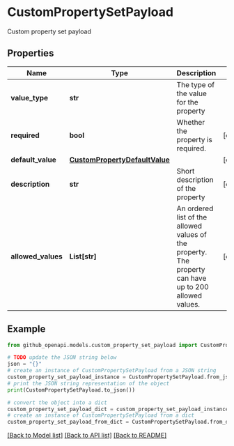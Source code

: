 # CustomPropertySetPayload

Custom property set payload

## Properties

Name | Type | Description | Notes
------------ | ------------- | ------------- | -------------
**value_type** | **str** | The type of the value for the property | 
**required** | **bool** | Whether the property is required. | [optional] 
**default_value** | [**CustomPropertyDefaultValue**](CustomPropertyDefaultValue.md) |  | [optional] 
**description** | **str** | Short description of the property | [optional] 
**allowed_values** | **List[str]** | An ordered list of the allowed values of the property. The property can have up to 200 allowed values. | [optional] 

## Example

```python
from github_openapi.models.custom_property_set_payload import CustomPropertySetPayload

# TODO update the JSON string below
json = "{}"
# create an instance of CustomPropertySetPayload from a JSON string
custom_property_set_payload_instance = CustomPropertySetPayload.from_json(json)
# print the JSON string representation of the object
print(CustomPropertySetPayload.to_json())

# convert the object into a dict
custom_property_set_payload_dict = custom_property_set_payload_instance.to_dict()
# create an instance of CustomPropertySetPayload from a dict
custom_property_set_payload_from_dict = CustomPropertySetPayload.from_dict(custom_property_set_payload_dict)
```
[[Back to Model list]](../README.md#documentation-for-models) [[Back to API list]](../README.md#documentation-for-api-endpoints) [[Back to README]](../README.md)


